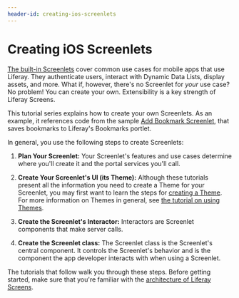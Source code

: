 ```yaml
---
header-id: creating-ios-screenlets
---
```


# Creating iOS Screenlets

[The built-in Screenlets](/docs/7-1/reference/-/knowledge_base/r/screenlets-in-liferay-screens-for-ios) 
cover common use cases for mobile apps that use Liferay. They authenticate 
users, interact with Dynamic Data Lists, display assets, and more. What if, 
however, there's no Screenlet for *your* use case? No problem! You can create 
your own. Extensibility is a key strength of Liferay Screens. 

This tutorial series explains how to create your own Screenlets. As an example, 
it references code from the sample 
[Add Bookmark Screenlet](https://github.com/liferay/liferay-screens/tree/master/ios/Samples/Bookmark), 
that saves bookmarks to Liferay's Bookmarks portlet. 

In general, you use the following steps to create Screenlets: 

1.  **Plan Your Screenlet:** Your Screenlet's features and use cases determine 
    where you'll create it and the portal services you'll call. 

2.  **Create Your Screenlet's UI (its Theme):** Although these tutorials present 
    all the information you need to create a Theme for your Screenlet, you may 
    first want to learn the steps for 
    [creating a Theme](/docs/7-1/tutorials/-/knowledge_base/t/creating-ios-themes). 
    For more information on Themes in general, see 
    [the tutorial on using Themes](/docs/7-1/tutorials/-/knowledge_base/t/using-themes-in-ios-screenlets). 

3.  **Create the Screenlet's Interactor:** Interactors are Screenlet components 
    that make server calls. 

4.  **Create the Screenlet class:** The Screenlet class is the Screenlet's 
    central component. It controls the Screenlet's behavior and is the component 
    the app developer interacts with when using a Screenlet. 

The tutorials that follow walk you through these steps. Before getting started, 
make sure that you're familiar with the 
[architecture of Liferay Screens](/docs/7-1/tutorials/-/knowledge_base/t/architecture-of-liferay-screens-for-ios). 
